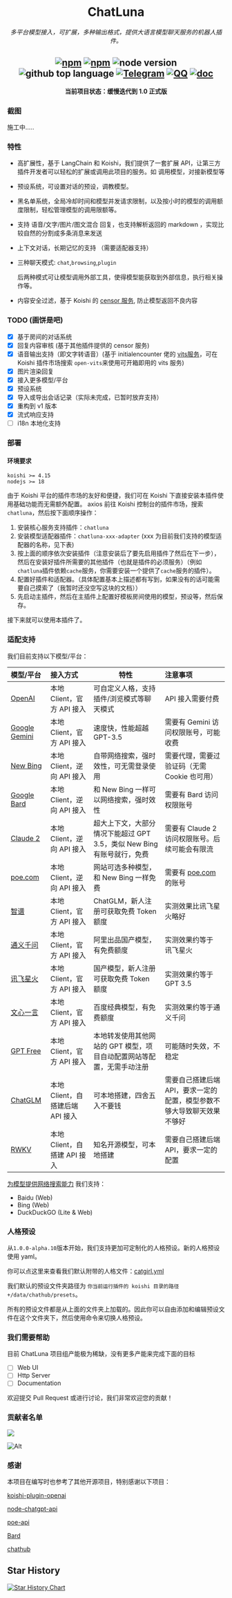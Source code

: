
<div align="center">

# ChatLuna

_多平台模型接入，可扩展，多种输出格式，提供大语言模型聊天服务的机器人插件。_

## [![npm](https://img.shields.io/npm/v/koishi-plugin-chatluna/next)](https://www.npmjs.com/package/koishi-plugin-chatluna) [![npm](https://img.shields.io/npm/dm/koishi-plugin-chatluna)](https://www.npmjs.com/package/koishi-plugin-chatluna) ![node version](https://img.shields.io/badge/node-%3E=18-green) ![github top language](https://img.shields.io/github/languages/top/ChatLunaLab/chatluna?logo=github) [![Telegram](https://img.shields.io/badge/Join-Telegram_Group-blue)](https://t.me/koishi_chatluna) [![QQ](https://img.shields.io/badge/Join-QQ_Group-ff69b4)](http://qm.qq.com/cgi-bin/qm/qr?_wv=1027&k=eEBVq6GK7HYX2y61x55WD6hnXTIRop-0&authKey=i4pG5%2BJ%2FY8auWprBubhremTkn3vroPigQq5m9RENGBLrLmlj%2BSu3G%2BqllK7Wts2M&noverify=0&group_code=282381753) [![doc](https://img.shields.io/badge/See-Document(WIP)-green)](https://chatluna.dingyi222666.top/)

**当前项目状态：缓慢迭代到 1.0 正式版**

</div>

### 截图

施工中.....

### 特性

- 高扩展性，基于 LangChain 和 Koishi，我们提供了一套扩展 API，让第三方插件开发者可以轻松的扩展或调用此项目的服务。如 调用模型，对接新模型等
- 预设系统，可设置对话的预设，调教模型。
- 黑名单系统，全局冷却时间和模型并发请求限制，以及按小时的模型的调用额度限制，轻松管理模型的调用限额等。
- 支持 语音/文字/图片/图文混合 回复，也支持解析返回的 markdown ，实现比较自然的分割成多条消息来发送
- 上下文对话，长期记忆的支持 （需要适配器支持）
- 三种聊天模式: `chat`,`browsing`,`plugin`

    后两种模式可让模型调用外部工具，使得模型能获取到外部信息，执行相关操作等。

- 内容安全过滤，基于 Koishi 的 [censor 服务](`https://censor.koishi.chat/`), 防止模型返回不良内容

### TODO (画饼是吧)

- [x] 基于房间的对话系统
- [x] 回复内容审核 (基于其他插件提供的 censor 服务)
- [x] 语音输出支持（即文字转语音）(基于 initialencounter 佬的 [vits服务](https://github.com/initialencounter/mykoishi/blame/master/vits/readme.md)，可在 Koishi 插件市场搜索 `open-vits`来使用可开箱即用的 vits 服务)
- [x] 图片渲染回复
- [x] 接入更多模型/平台
- [x] 预设系统
- [x] 导入或导出会话记录（实际未完成，已暂时放弃支持）
- [x] 重构到 v1 版本
- [x] 流式响应支持
- [ ] i18n 本地化支持

### 部署

#### 环境要求

```text
koishi >= 4.15
nodejs >= 18
```

由于 Koishi 平台的插件市场的友好和便捷，我们可在 Koishi 下直接安装本插件使用基础功能而无需额外配置。
axios
前往 Koishi 控制台的插件市场，搜索 `chatluna`，然后按下面顺序操作：

1. 安装核心服务支持插件：`chatluna`
2. 安装模型适配器插件：`chatluna-xxx-adapter` (xxx 为目前我们支持的模型适配器的名称，见下表)
3. 按上面的顺序依次安装插件（注意安装后了要先启用插件了然后在下一步），然后在安装好插件所需要的其他插件（也就是插件的必须服务）（例如`chatluna`插件依赖`cache`服务，你需要安装一个提供了`cache`服务的插件）。
4. 配置好插件和适配器。（具体配置基本上描述都有写到，如果没有的话可能需要自己摸索了（我暂时还没空写这块的文档））
5. 先启动主插件，然后在主插件上配置好模板房间使用的模型，预设等，然后保存。

接下来就可以使用本插件了。

### 适配支持

我们目前支持以下模型/平台：

|  模型/平台  |  接入方式  |  特性  |  注意事项  |
|:----------|:----------|-------|:----------|
| [OpenAI](/packages/openai-adapter/README.md) | 本地 Client，官方 API 接入 | 可自定义人格，支持插件/浏览模式等聊天模式 | API 接入需要付费 |
| [Google Gemini](/packages/gemini-adapter/README.md) | 本地 Client，官方 API 接入 | 速度快，性能超越 GPT-3.5 | 需要有 Gemini 访问权限账号，可能收费 |
| [New Bing](/packages/newbing-adapter/README.md) | 本地 Client，逆向 API 接入 | 自带网络搜索，强时效性，可无需登录使用 | 需要代理，需要过验证码（无需 Cookie 也可用） |
| [Google Bard](/packages/bard-adapter/README.md) | 本地 Client，逆向 API 接入 | 和 New Bing 一样可以网络搜索，强时效性 | 需要有 Bard 访问权限账号 |
| [Claude 2](/packages/claude2-adapter/) | 本地 Client，逆向 API 接入 | 超大上下文，大部分情况下能超过 GPT 3.5，类似 New Bing 有账号就行，免费 | 需要有 Claude 2 访问权限账号。后续可能会有限流 |
| [poe.com](/packages/poe-adapter/README.md) | 本地 Client，逆向 API 接入 | 网站可选多种模型，和 New Bing 一样免费 | 需要有 [poe.com](poe.com) 的账号 |
| [智谱](/packages/zhipu-adapter/README.md) | 本地 Client，官方 API 接入 | ChatGLM，新人注册可获取免费 Token 额度 | 实测效果比讯飞星火略好 |
| [通义千问](/packages/qwen-adapter/README.md) | 本地 Client，官方 API 接入 | 阿里出品国产模型，有免费额度 | 实测效果约等于 讯飞星火 |
| [讯飞星火](/packages/spark-adapter/README.md) | 本地 Client，官方 API 接入 | 国产模型，新人注册可获取免费 Token 额度 | 实测效果约等于 GPT 3.5 |
| [文心一言](/packages/wenxin-adapter/README.md) | 本地 Client，官方 API 接入 | 百度经典模型，有免费额度 | 实测效果约等于通义千问 |
| [GPT Free](/packages/gptfree-adapter/README.md) | 本地 Client，官方 API 接入 | 本地转发使用其他网站的 GPT 模型，项目自动配置网站等配置，无需手动注册 | 可能随时失效，不稳定 |
| [ChatGLM](/packages/chatglm-adapter/README.md) | 本地 Client，自搭建后端 API 接入 | 可本地搭建，四舍五入不要钱 | 需要自己搭建后端 API，要求一定的配置，模型参数不够大导致聊天效果不够好 |
| [RWKV](/packages/rwkv-adapter/README.md) | 本地 Client，自搭建 API 接入 | 知名开源模型，可本地搭建 |  需要自己搭建后端 API，要求一定的配置 |

[为模型提供网络搜索能力](/packages/search-service/README.md) 我们支持：

- Baidu (Web)
- Bing (Web)
- DuckDuckGO (Lite & Web)


### 人格预设

从`1.0.0-alpha.10`版本开始，我们支持更加可定制化的人格预设。新的人格预设使用 yaml。

你可以点这里来查看我们默认附带的人格文件：[catgirl.yml](/packages/core/resources/presets/catgirl.yml)

我们默认的预设文件夹路径为 `你当前运行插件的 koishi 目录的路径+/data/chathub/presets`。

所有的预设文件都是从上面的文件夹上加载的。因此你可以自由添加和编辑预设文件在这个文件夹下，然后使用命令来切换人格预设。

### 我们需要帮助

目前 ChatLuna 项目组产能极为稀缺，没有更多产能来完成下面的目标

- [ ] Web UI
- [ ] Http Server
- [ ] Documentation

欢迎提交 Pull Request 或进行讨论，我们非常欢迎您的贡献！

### 贡献者名单

<a href="https://github.com/ChatLunaLab/chatluna/graphs/contributors">
  <img src="https://contrib.rocks/image?repo=ChatLunaLab/chatluna" />
</a>

![Alt](https://repobeats.axiom.co/api/embed/6996e228e38a44a28ed2629b667ef87a729f12ae.svg "Repobeats analytics image")

### 感谢

本项目在编写时也参考了其他开源项目，特别感谢以下项目：

[koishi-plugin-openai](https://github.com/TomLBZ/koishi-plugin-openai)

[node-chatgpt-api](https://github.com/waylaidwanderer/node-chatgpt-api)

[poe-api](https://github.com/ading2210/poe-api)

[Bard](https://github.com/muhiris/wgpt)

[chathub](https://github.com/chathub-dev/chathub)

## Star History

[![Star History Chart](https://api.star-history.com/svg?repos=ChatLunaLab/chatluna&type=Date)](https://star-history.com/#ChatLunaLab/chatluna)
